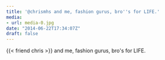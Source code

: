 ```yaml
---
title: '@chrismhs and me, fashion gurus, bro''s for LIFE.'
media:
- url: media-0.jpg
date: "2014-06-22T17:34:07Z"
draft: false
---
```

{{< friend chris >}} and me, fashion gurus, bro's for LIFE.
